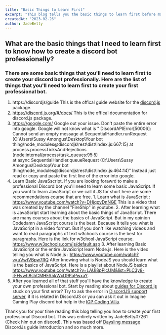 ```yaml
---
title: "Basic Things to Learn First"
excerpt: "This blog tells you the basic things to learn first before making your Discord Bot!"
createdAt: "2023-02-26"
author: JadeBetty
---
```


## What are the basic things that I need to learn first to know how to create a discord bot professionally?
### There are some basic things that you'll need to learn first to create your discord bot professionally. Here are the list of things that you'll need to learn first to create your first professional bot. 

 1. https://discordjs/guide This is the offical guide website for the [discord.js](https://www.npmjs.com/package/discord.js) package.
 2. https://discord.js.org/#/docs/ This is the offical documentation for discord.js package.
 3. https://google.com/ Google out your issue. Don't paste the entire error into google. Google will not know what is " DiscordAPIError[50006]: Cannot send an empty message
    at SequentialHandler.runRequest (C:\Users\Sussy Amongus\Desktop\Your bot thing\node_modules\@discordjs\rest\dist\index.js:667:15)
    at process.processTicksAndRejections (node:internal/process/task_queues:95:5)       
    at async SequentialHandler.queueRequest (C:\Users\Sussy Amongus\Desktop\Your bot thing\node_modules\@discordjs\rest\dist\index.js:464:14)" 
    Instead just read or copy and paste the first line of the error into google.       
 4. Learn Basic JavaSscript. If you are looking forawrd to make a professional Discord bot you'll need to learn some basic JavaScript. If you want to learn JavaScript or we call it JS for short here are some recommendations course that are free.
             1. Learn what is JavaScript : https://www.youtube.com/watch?v=DHjqpvDnNGE This is a   video that was created by the channel "FireShip" in youtube. 
             2. After learning what is JavaScript start learning about the basic things of JavaScript. There are many courses about the basics of JavaScript. But in my opinion Codedamn JavaScript course is the best. Because It tells you what is JavaScript in a video format. But if you don't like watching videos and want to read paragraphs of text w3chools course is the best for paragraphs.   Here is the link for w3chool JavaScript course. https://www.w3schools.com/js/default.asp
             3. After learning Basic JavaScript or the entire JavaScript learn Node.js. Here is the video telling you what is Node.js : https://www.youtube.com/watch?v=uVwtVBpw7RQ After knowing what is NodeJS you should learn what is the basics of JavaScript. Here is a playlist about NodeJS basics https://www.youtube.com/watch?v=LAUi8pPlcUM&list=PLC3y8-rFHvwh8shCMHFA5kWxD9PaPwxaY. 
  5. After you learned all of that stuff you'll have the knowledge to create your own professional bot. Start by reading about [guides for Discord.js](https://discordjs.guide/) stuck on your first error? Try to ask the error in [DiscordJS support server](https://discord.gg/djs), if it is related in DiscordJS or you can ask it out in Imagine Gaming Play discord bot help in the [IGP Coding Villa](https://discord.gg/igp).
  
  Thank you for your time reading this blog telling you how to create your first professional Discord bot. This was entirely written by JadeBetty#7261 (Check him out on discord). This was based off [Daysling message](https://discord.com/channels/697495719816462436/743528055938744360/938329489799282698) DiscordJs guide introduction and so much more.